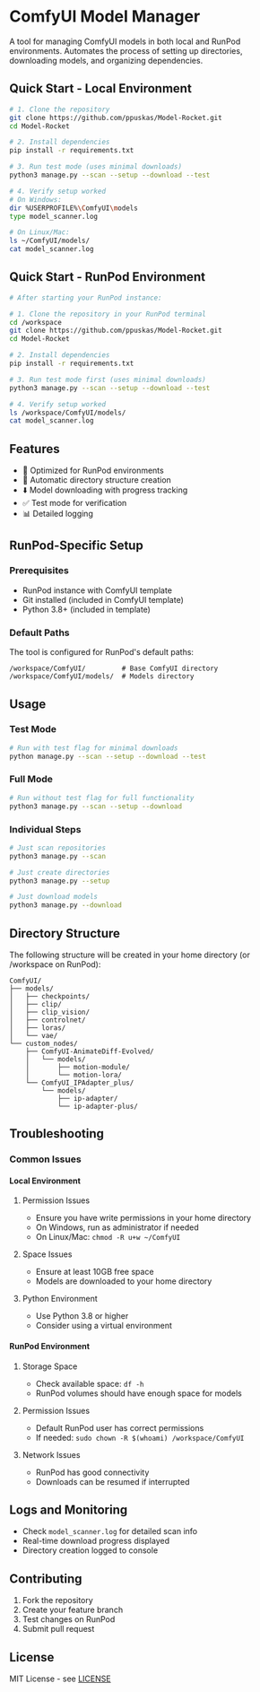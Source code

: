 # ComfyUI Model Manager

A tool for managing ComfyUI models in both local and RunPod environments. Automates the process of setting up directories, downloading models, and organizing dependencies.

## Quick Start - Local Environment

```bash
# 1. Clone the repository
git clone https://github.com/ppuskas/Model-Rocket.git
cd Model-Rocket

# 2. Install dependencies
pip install -r requirements.txt

# 3. Run test mode (uses minimal downloads)
python3 manage.py --scan --setup --download --test

# 4. Verify setup worked
# On Windows:
dir %USERPROFILE%\ComfyUI\models
type model_scanner.log

# On Linux/Mac:
ls ~/ComfyUI/models/
cat model_scanner.log
```

## Quick Start - RunPod Environment

```bash
# After starting your RunPod instance:

# 1. Clone the repository in your RunPod terminal
cd /workspace
git clone https://github.com/ppuskas/Model-Rocket.git
cd Model-Rocket

# 2. Install dependencies
pip install -r requirements.txt

# 3. Run test mode first (uses minimal downloads)
python3 manage.py --scan --setup --download --test

# 4. Verify setup worked
ls /workspace/ComfyUI/models/
cat model_scanner.log
```

## Features

- 🚀 Optimized for RunPod environments
- 📂 Automatic directory structure creation
- ⬇️ Model downloading with progress tracking
- ✅ Test mode for verification
- 📊 Detailed logging

## RunPod-Specific Setup

### Prerequisites
- RunPod instance with ComfyUI template
- Git installed (included in ComfyUI template)
- Python 3.8+ (included in template)

### Default Paths
The tool is configured for RunPod's default paths:
```
/workspace/ComfyUI/         # Base ComfyUI directory
/workspace/ComfyUI/models/  # Models directory
```

## Usage

### Test Mode
```bash
# Run with test flag for minimal downloads
python manage.py --scan --setup --download --test
```

### Full Mode
```bash
# Run without test flag for full functionality
python3 manage.py --scan --setup --download
```

### Individual Steps
```bash
# Just scan repositories
python3 manage.py --scan

# Just create directories
python3 manage.py --setup

# Just download models
python3 manage.py --download
```

## Directory Structure

The following structure will be created in your home directory (or /workspace on RunPod):

```
ComfyUI/
├── models/
│   ├── checkpoints/
│   ├── clip/
│   ├── clip_vision/
│   ├── controlnet/
│   ├── loras/
│   └── vae/
└── custom_nodes/
    ├── ComfyUI-AnimateDiff-Evolved/
    │   └── models/
    │       ├── motion-module/
    │       └── motion-lora/
    └── ComfyUI_IPAdapter_plus/
        └── models/
            ├── ip-adapter/
            └── ip-adapter-plus/
```

## Troubleshooting

### Common Issues

#### Local Environment
1. Permission Issues
   - Ensure you have write permissions in your home directory
   - On Windows, run as administrator if needed
   - On Linux/Mac: `chmod -R u+w ~/ComfyUI`

2. Space Issues
   - Ensure at least 10GB free space
   - Models are downloaded to your home directory

3. Python Environment
   - Use Python 3.8 or higher
   - Consider using a virtual environment

#### RunPod Environment

1. Storage Space
   - Check available space: `df -h`
   - RunPod volumes should have enough space for models

2. Permission Issues
   - Default RunPod user has correct permissions
   - If needed: `sudo chown -R $(whoami) /workspace/ComfyUI`

3. Network Issues
   - RunPod has good connectivity
   - Downloads can be resumed if interrupted

## Logs and Monitoring

- Check `model_scanner.log` for detailed scan info
- Real-time download progress displayed
- Directory creation logged to console

## Contributing

1. Fork the repository
2. Create your feature branch
3. Test changes on RunPod
4. Submit pull request

## License

MIT License - see [LICENSE](LICENSE)
